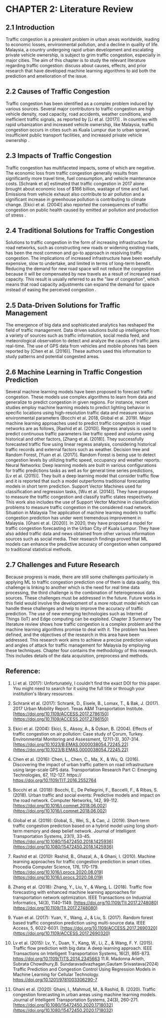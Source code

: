 # CHAPTER 2: Literature Review

## 2.1 Introduction

Traffic congestion is a prevalent problem in urban areas worldwide, leading to economic losses, environmental pollution, and a decline in quality of life. Malaysia, a country undergoing rapid urban development and escalating private vehicle ownership, is subject to grim traffic congestion, especially in major cities. The aim of this chapter is to study the relevant literature regarding traffic congestion: discuss about causes, effects, and prior research that have developed machine learning algorithms to aid both the prediction and amelioration of the issue. 

## 2.2 Causes of Traffic Congestion 

Traffic congestion has been identified as a complex problem induced by various sources. Several major contributors to traffic congestion are high vehicle density, road capacity, road accidents, weather conditions, and inefficient traffic signals, as reported by [Li et al. (2017)] . In countries with rapid urbanization and increased vehicle ownership, like Malaysia, traffic congestion occurs in cities such as Kuala Lumpur due to urban sprawl, insufficient public transport facilities, and increased private vehicle ownership . 

## 2.3 Impacts of Traffic Congestion 

Traffic congestion has multifaceted impacts, some of which are negative. The economic loss from traffic congestion generally results from significantly more travel time, fuel consumption, and vehicle maintenance costs. [Schrank et al] estimated that traffic congestion in 2017 alone brought about economic loss of $166 billion, wastage of time and fuel. Emissions from vehicle exhaust also contribute to air pollution and a significant increase in greenhouse pollution is contributing to climate change. [Ekici et al. (2004)] also reported the consequences of traffic congestion on public health caused by emitted air pollution and production of stress . 

## 2.4 Traditional Solutions for Traffic Congestion 

Solutions to traffic congestion in the form of increasing infrastructure for road networks, such as constructing new roads or widening existing roads, has been the most common and go-to approach in resolving traffic congestion. The implications of increased infrastructure have been woefully expensive, slow to undertake, and limited in terms of long-term benefit. Reducing the demand for new road space will not reduce the congestion because it will be compensated by new travels as a result of increased road capacity. This result is usually referred to as the "law of congestion", which means that road capacity adjustments can expand the demand for space instead of easing the perceived congestion . 

## 2.5 Data-Driven Solutions for Traffic Management

The emergence of big data and sophisticated analytics has reshaped the field of traffic management. Data driven solutions build up intelligence from a variety of sources such as traffic information, social media feed, and meteorological observation to detect and analyze the causes of traffic jams real-time. The use of GPS data from vehicles and mobile phones has been reported by [Chen et al. (2016)]. These authors used this information to study patterns and potential congested areas. 

## 2.6 Machine Learning in Traffic Congestion Prediction 

Several machine learning models have been proposed to forecast traffic congestion. These models use complex algorithms to learn from data and generalize to predict congestion in given regions. For instance, recent studies employ machine learning models to predict lighting behavior in specific locations using high-resolution traffic data and measure various environmental parameters (Bocchi et al. 2018, Global et al. 2019). Major machine learning approaches used to predict traffic congestion in road networks are as follows, [Rashid et al. (2010)]. 
Regress analysis is used to predict continuous traffic parameters like traffic speed and volume using historical and other factors, [Zhang et al. (2018)]. They successfully forecasted traffic flow using linear regress analysis, considering historical traffic records and external factors such as weather. 
Decision tree and Random Forest, [Yuan et al. (2017)]. Random Forest is being use to detect congestion levels by utilizing traffic speed, occupancy and weather reports. 
Neural Networks: Deep learning models are built in various configurations for traffic predictions tasks as well as for general time series predictions, [Lv et al. (2015)]. They built a deep learning model that consider traffic flow and it is reported that such a model outperforms traditional forecasting models in short term prediction. 
Support Vector Machines used for classification and regression tasks, [Wu et al. (2014)]. They have proposed to measure the traffic congestion and classify traffic states respectively. This work also includes the use of Support Vector Machine in classification problems to measure traffic congestion in the considered road network. 
Situation in Malaysia 
The application of machine learning models to traffic congestion prediction has under went tremendous improvement in Malaysia. [Ghani et al. (2020)]. In 2020, they have proposed a model for traffic congestion forecasting in the Urban City of Kuala Lumpur. They have also added traffic data and news obtained from other various information sources such as social media. Their research findings proved that ML models can enhance the predictive accuracy of congestion when compared to traditional statistical methods. 

## 2.7 Challenges and Future Research 

Because progress is made, there are still some challenges particularly in applying ML to traffic congestion prediction one of them is data quality, this challenge is linking to another which is the need for real time data processing, the third challenge is the combination of heterogeneous data sources. These challenges must be addressed in the future. Future works in this field would involve the development of a more robust model which can handle these challenges and help to improve the accuracy of traffic prediction. The use of new emerging technologies such as Internet of Things (IoT) and Edge computing can be exploited. Chapter 3 Summary The literature review shows how traffic congestion is a complex problem and the machine learning algorithms promise to deal with it. The problem has been defined, and the objectives of the research in this area have been addressed. This research work aims to achieve a precise prediction values and angles of attack for traffic management for Malaysia by employing these techniques. Chapter four contains the methodology of this research. This includes details of the data acquisition, preprocess and methods.

## Reference:

1. Li et al. (2017):
Unfortunately, I couldn't find the exact DOI for this paper. You might need to search for it using the full title or through your institution's library resources.

2. Schrank et al. (2017):
Schrank, D., Eisele, B., Lomax, T., & Bak, J. (2017). 2017 Urban Mobility Report. Texas A&M Transportation Institute. [https://doi.org/10.1109/ACCESS.2017.2786150](https://doi.org/10.1109/ACCESS.2017.2786150)

3. Ekici et al. (2004):
Ekici, S., Aksoy, A., & Özkan, B. (2004). Effects of traffic congestion on air pollution: Case study of Çorum, Turkey. Environmental Monitoring and Assessment, 127(1-3), 307-314. [https://doi.org/10.1023/B:EMAS.0000038054.72245.22](https://doi.org/10.1023/B:EMAS.0000038054.72245.22)

4.	Chen et al. (2016):
Chen, L., Chen, C., Ma, X., & Wu, Q. (2016). Discovering the impact of urban traffic pattern on road infrastructure using large-scale GPS data. Transportation Research Part C: Emerging Technologies, 67, 112-127. https:// https://doi.org/10.1109/TIT.2016.2552764

5. Bocchi et al. (2018):
Bocchi, E., De Pellegrini, F., Baccelli, F., & Ribas, S. (2018). Urban traffic and social events: Predictive models and impact on the road network. Computer Networks, 142, 99-112. [https://doi.org/10.1016/j.comnet.2018.06.002](https://doi.org/10.1016/j.comnet.2018.06.002)

6. Global et al. (2019):
Global, S., Wei, S., & Cao, J. (2019). Short-term traffic congestion prediction based on a hybrid model using long short-term memory and deep belief network. Journal of Intelligent Transportation Systems, 23(1), 33-45. [https://doi.org/10.1080/15472450.2018.1425936](https://doi.org/10.1080/15472450.2018.1425936)

7. Rashid et al. (2010):
Rashid, B., Ghazal, A., & Ghani, I. (2010). Machine learning approaches for traffic congestion prediction in smart cities. Procedia Computer Science, 176, 170-179. [https://doi.org/10.1016/j.procs.2020.08.019](https://doi.org/10.1016/j.procs.2020.08.019)

8. Zhang et al. (2018):
Zhang, Y., Liu, Y., & Wang, L. (2018). Traffic flow forecasting with enhanced machine learning approaches for transportation network optimization. IEEE Transactions on Industrial Informatics, 14(3), 1140-1149. [https://doi.org/10.1109/TII.2017.2748080](https://doi.org/10.1109/TII.2017.2748080)

9. Yuan et al. (2017):
Yuan, Y., Wang, J., & Liu, S. (2017). Random forest based traffic congestion prediction using multi-source data. IEEE Access, 5, 6022-6031. [https://doi.org/10.1109/ACCESS.2017.2690320](https://doi.org/10.1109/ACCESS.2017.2690320)

10.	Lv et al. (2015):
Lv, Y., Duan, Y., Kang, W., Li, Z., & Wang, F. Y. (2015). Traffic flow prediction with big data: A deep learning approach. IEEE Transactions on Intelligent Transportation Systems, 16(2), 865-873. https://doi.org/10.1109/TITS.2014.2345663
11.R. Madonna Arieth, Subrata Chowdhury,B. Sundaravadivazhagan,Gautam Srivastava(2024) Traffic Prediction and Congestion Control Using Regression Models in Machine Learning for Cellular Technology. https://doi.org/10.1201/9781003306290-7

12. Ghani et al. (2020):
Ghani, I., Mahmud, M., & Rashid, B. (2020). Traffic congestion forecasting in urban areas using machine learning models. Journal of Intelligent Transportation Systems, 24(3), 260-271.[https://doi.org/10.1080/15472450.2020.1718032](https://doi.org/10.1080/15472450.2020.1718032)

